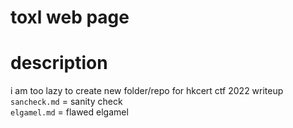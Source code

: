toxl web page
===
# description
i am too lazy to create new folder/repo for hkcert ctf 2022 writeup  
`sancheck.md` = sanity check  
`elgamel.md` = flawed elgamel  
